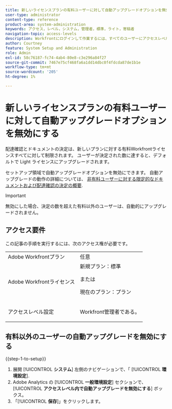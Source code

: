 ```yaml
---
title: 新しいライセンスプランの有料ユーザーに対して自動アップグレードオプションを無効にする
user-type: administrator
content-type: reference
product-area: system-administration
keywords: アクセス，レベル，システム，管理者，標準，ライト，寄稿者
navigation-topic: access-levels
description: Workfrontにログインして作業するには、すべてのユーザーにアクセスレベルが必要です。 アクセスレベルを使用して、特定のWorkfrontオブジェクトや領域でユーザーが表示したり実行したりする操作を制御できます。
author: Courtney
feature: System Setup and Administration
role: Admin
exl-id: 58c76187-fc74-4ab4-80e8-c3e296a84f27
source-git-commit: 7467e75cf468fa6a1dd14dbc0f4fdcda87de1b1e
workflow-type: tm+mt
source-wordcount: '205'
ht-degree: 1%

---
```


# 新しいライセンスプランの有料ユーザーに対して自動アップグレードオプションを無効にする

配達確認とドキュメントの決定は、新しいプランに対する有料Workfrontライセンスすべてに対して制限されます。 ユーザーが決定された数に達すると、デフォルトで Light ライセンスにアップグレードされます。

セットアップ領域で自動アップグレードオプションを無効にできます。 自動アップグレードの動作の詳細については、 [非有料ユーザーに対する限定的なドキュメントおよび配達確認の決定の概要](/help/quicksilver/review-and-approve-work/proof-doc-decision-limits.md).

>[!IMPORTANT]
>
>無効にした場合、決定の数を超えた有料以外のユーザーは、自動的にアップグレードされません。

## アクセス要件

この記事の手順を実行するには、次のアクセス権が必要です。

<table style="table-layout:auto"> 
 <col> 
 <col> 
 <tbody> 
  <tr> 
   <td role="rowheader">Adobe Workfrontプラン</td> 
   <td>任意</td> 
  </tr> 
  <tr> 
   <td role="rowheader">Adobe Workfrontライセンス</td> 
   <td>新規プラン：標準
   <p>または</p>
   <p>現在のプラン：プラン</p></td> 
  </tr> 
  <tr> 
   <td role="rowheader">アクセスレベル設定</td> 
   <td> <p>Workfront管理者である。</p></td> 
  </tr> 
 </tbody> 
</table>

## 有料以外のユーザーの自動アップグレードを無効にする

{{step-1-to-setup}}

1. 展開 [!UICONTROL **システム**] 左側のナビゲーションで、「 [!UICONTROL **環境設定**].
1. Adobe Analytics の [!UICONTROL **一般環境設定**] セクションで、 [!UICONTROL **アクセスレベル内で自動アップグレードを無効にする**] ボックス。
1. 「[!UICONTROL **保存**]」をクリックします。
